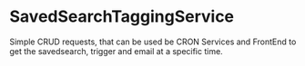 # SavedSearchTaggingService

Simple CRUD requests, that can be used be CRON Services and FrontEnd to get the savedsearch, trigger and email at a specific time.
